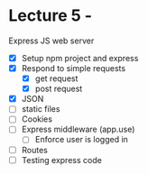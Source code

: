 # Lecture 5 - 

Express JS web server

* [x] Setup npm project and express
* [x] Respond to simple requests
  * [x] get request
  * [x] post request
* [x] JSON
* [ ] static files
* [ ] Cookies 
* [ ] Express middleware (app.use)
  * [ ] Enforce user is logged in
* [ ] Routes
* [ ] Testing express code